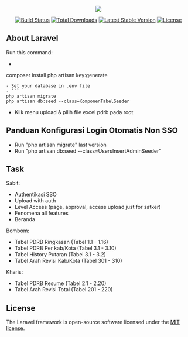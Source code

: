 <p align="center"><img src="https://laravel.com/assets/img/components/logo-laravel.svg"></p>

<p align="center">
<a href="https://travis-ci.org/laravel/framework"><img src="https://travis-ci.org/laravel/framework.svg" alt="Build Status"></a>
<a href="https://packagist.org/packages/laravel/framework"><img src="https://poser.pugx.org/laravel/framework/d/total.svg" alt="Total Downloads"></a>
<a href="https://packagist.org/packages/laravel/framework"><img src="https://poser.pugx.org/laravel/framework/v/stable.svg" alt="Latest Stable Version"></a>
<a href="https://packagist.org/packages/laravel/framework"><img src="https://poser.pugx.org/laravel/framework/license.svg" alt="License"></a>
</p>

## About Laravel

Run this command:

- ```
composer install
php artisan key:generate
```
- Set your database in .env file
- ```
php artisan migrate
php artisan db:seed --class=KomponenTabelSeeder
```
* Klik menu upload & pilih file excel pdrb pada root

## Panduan Konfigurasi Login Otomatis Non SSO
* Run "php artisan migrate" last version
* Run "php artisan db:seed --class=UsersInsertAdminSeeder"

## Task
Sabit:
* Authentikasi SSO
* Upload with auth
* Level Access (page, approval, access upload just for satker)
* Fenomena all features
* Beranda

Bombom:
* Tabel PDRB Ringkasan (Tabel 1.1 - 1.16)
* Tabel PDRB Per kab/Kota (Tabel 3.1 - 3.10)
* Tabel History Putaran (Tabel 3.1 - 3.2)
* Tabel Arah Revisi Kab/Kota (Tabel 301 - 310)

Kharis:
* Tabel PDRB Resume (Tabel 2.1 - 2.20)
* Tabel Arah Revisi Total (Tabel 201 - 220)


## License

The Laravel framework is open-source software licensed under the [MIT license](https://opensource.org/licenses/MIT).
